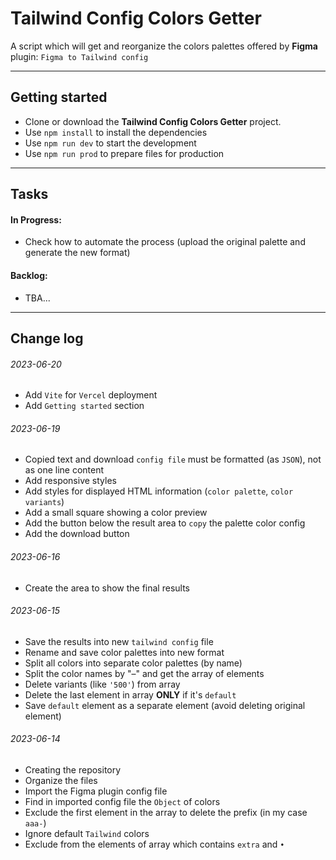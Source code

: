 # Tailwind Config Colors Getter

A script which will get and reorganize the colors palettes offered by **Figma** plugin: `Figma to Tailwind config`

---

## Getting started

- Clone or download the **Tailwind Config Colors Getter** project.
- Use `npm install` to install the dependencies
- Use `npm run dev` to start the development
- Use `npm run prod` to prepare files for production

---

## Tasks

#### In Progress:

- Check how to automate the process (upload the original palette and generate the new format)

#### Backlog:

- TBA...

---

## Change log

###### 2023-06-20

- Add `Vite` for `Vercel` deployment
- Add `Getting started` section

###### 2023-06-19

- Copied text and download `config file` must be formatted (as `JSON`), not as one line content
- Add responsive styles
- Add styles for displayed HTML information (`color palette`, `color variants`)
- Add a small square showing a color preview
- Add the button below the result area to `copy` the palette color config
- Add the download button

###### 2023-06-16

- Create the area to show the final results

###### 2023-06-15

- Save the results into new `tailwind config` file
- Rename and save color palettes into new format
- Split all colors into separate color palettes (by name)
- Split the color names by "–" and get the array of elements
- Delete variants (like `'500'`) from array
- Delete the last element in array **ONLY** if it's `default`
- Save `default` element as a separate element (avoid deleting original element)

###### 2023-06-14

- Creating the repository
- Organize the files
- Import the Figma plugin config file
- Find in imported config file the `Object` of colors
- Exclude the first element in the array to delete the prefix (in my case `aaa-`)
- Ignore default `Tailwind` colors
- Exclude from the elements of array which contains `extra` and `•`
